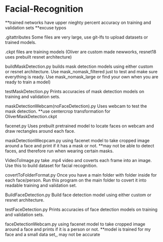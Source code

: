 # Facial-Recognition

**trained networks have upper nieghty percent accuracy on training and validation sets
**excuse typos

.gitattributes
  Some files are very large, use git-lfs to upload datasets or trained models.
  
 .ckpt files are training models (Oliver are custom made newworks, resnet18 uses prebuilt resnet architecture)
 
 buildMaskDetection.py
  builds mask detection models using either custom or resnet architecture. Use mask_nomask_filtered just to test and make sure everything is ready. 
  Use mask_nomask_large or find your own when you are ready to train a model)
  
testMaskDetection.py
  Prints accuracies of mask detection models on training and validation sets.
  
 maskDetectionWebcam(noFaceDetection).py
  Uses webcam to test the mask detection. **use centercrop transformation for OliverMaskDetection.ckpt
  
facenet.py
  Uses prebuilt pretrained model to locate faces on webcam and draw rectangles around each face.
  
maskDetectionWecpcam.py
  using facenet model to take cropped image around a face and print if it has a mask or not. **may not be able to detect faces, and therefore run when wearing certain masks.
  
VideoToImage.py
  take .mp4 video and coverts each frame into an image. Use this to build dataset for facial recognition.
  
covertToFolderFormat.py
  Once you have a main folder with folder inside for each face/person. Run this program on the main folder to covert it into readable training and validation set.
  
BuildFaceDetection.py
  Build face detection model using either custom or resnet architecture.

testFaceDetection.py
  Prints accuracies of face detection models on training and validation sets.
  
faceDetectionWebcam.py
  using facenet model to take cropped image around a face and prints if it is a person or not. **model is trained for my face and a small data set,, may not be accurate
  

  
